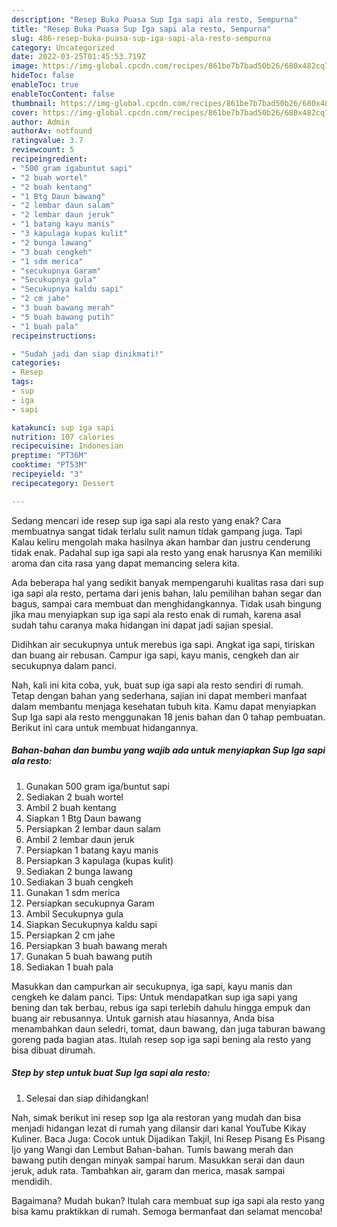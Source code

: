 ```yaml
---
description: "Resep Buka Puasa Sup Iga sapi ala resto, Sempurna"
title: "Resep Buka Puasa Sup Iga sapi ala resto, Sempurna"
slug: 486-resep-buka-puasa-sup-iga-sapi-ala-resto-sempurna
category: Uncategorized
date: 2022-03-25T01:45:53.719Z
image: https://img-global.cpcdn.com/recipes/861be7b7bad50b26/680x482cq70/sup-iga-sapi-ala-resto-foto-resep-utama.jpg
hideToc: false
enableToc: true
enableTocContent: false
thumbnail: https://img-global.cpcdn.com/recipes/861be7b7bad50b26/680x482cq70/sup-iga-sapi-ala-resto-foto-resep-utama.jpg
cover: https://img-global.cpcdn.com/recipes/861be7b7bad50b26/680x482cq70/sup-iga-sapi-ala-resto-foto-resep-utama.jpg
author: Admin
authorAv: notfound
ratingvalue: 3.7
reviewcount: 5
recipeingredient:
- "500 gram igabuntut sapi"
- "2 buah wortel"
- "2 buah kentang"
- "1 Btg Daun bawang"
- "2 lembar daun salam"
- "2 lembar daun jeruk"
- "1 batang kayu manis"
- "3 kapulaga kupas kulit"
- "2 bunga lawang"
- "3 buah cengkeh"
- "1 sdm merica"
- "secukupnya Garam"
- "Secukupnya gula"
- "Secukupnya kaldu sapi"
- "2 cm jahe"
- "3 buah bawang merah"
- "5 buah bawang putih"
- "1 buah pala"
recipeinstructions:

- "Sudah jadi dan siap dinikmati!"
categories:
- Resep
tags:
- sup
- iga
- sapi

katakunci: sup iga sapi 
nutrition: 107 calories
recipecuisine: Indonesian
preptime: "PT36M"
cooktime: "PT53M"
recipeyield: "3"
recipecategory: Dessert

---
```



Sedang mencari ide resep sup iga sapi ala resto yang enak? Cara membuatnya sangat tidak terlalu sulit namun tidak gampang juga. Tapi Kalau keliru mengolah maka hasilnya akan hambar dan justru cenderung tidak enak. Padahal sup iga sapi ala resto yang enak harusnya Kan memiliki aroma dan cita rasa yang dapat memancing selera kita.


Ada beberapa hal yang sedikit banyak mempengaruhi kualitas rasa dari sup iga sapi ala resto, pertama dari jenis bahan, lalu pemilihan bahan segar dan bagus, sampai cara membuat dan menghidangkannya. Tidak usah bingung jika mau menyiapkan sup iga sapi ala resto enak di rumah, karena asal sudah tahu caranya maka hidangan ini dapat jadi sajian spesial.

Didihkan air secukupnya untuk merebus iga sapi. Angkat iga sapi, tiriskan dan buang air rebusan. Campur iga sapi, kayu manis, cengkeh dan air secukupnya dalam panci.


Nah, kali ini kita coba, yuk, buat sup iga sapi ala resto sendiri di rumah. Tetap dengan bahan yang sederhana, sajian ini dapat memberi manfaat dalam membantu menjaga kesehatan tubuh kita. Kamu dapat menyiapkan Sup Iga sapi ala resto menggunakan 18 jenis bahan dan 0 tahap pembuatan. Berikut ini cara untuk membuat hidangannya.

<!--inarticleads1-->

##### Bahan-bahan dan bumbu yang wajib ada untuk menyiapkan Sup Iga sapi ala resto:

1. Gunakan 500 gram iga/buntut sapi
1. Sediakan 2 buah wortel
1. Ambil 2 buah kentang
1. Siapkan 1 Btg Daun bawang
1. Persiapkan 2 lembar daun salam
1. Ambil 2 lembar daun jeruk
1. Persiapkan 1 batang kayu manis
1. Persiapkan 3 kapulaga (kupas kulit)
1. Sediakan 2 bunga lawang
1. Sediakan 3 buah cengkeh
1. Gunakan 1 sdm merica
1. Persiapkan secukupnya Garam
1. Ambil Secukupnya gula
1. Siapkan Secukupnya kaldu sapi
1. Persiapkan 2 cm jahe
1. Persiapkan 3 buah bawang merah
1. Gunakan 5 buah bawang putih
1. Sediakan 1 buah pala


Masukkan dan campurkan air secukupnya, iga sapi, kayu manis dan cengkeh ke dalam panci. Tips: Untuk mendapatkan sup iga sapi yang bening dan tak berbau, rebus iga sapi terlebih dahulu hingga empuk dan buang air rebusannya. Untuk garnish atau hiasannya, Anda bisa menambahkan daun seledri, tomat, daun bawang, dan juga taburan bawang goreng pada bagian atas. Itulah resep sop iga sapi bening ala resto yang bisa dibuat dirumah. 

<!--inarticleads2-->

##### Step by step untuk buat Sup Iga sapi ala resto:


1. Selesai dan siap dihidangkan!

Nah, simak berikut ini resep sop Iga ala restoran yang mudah dan bisa menjadi hidangan lezat di rumah yang dilansir dari kanal YouTube Kikay Kuliner. Baca Juga: Cocok untuk Dijadikan Takjil, Ini Resep Pisang Es Pisang Ijo yang Wangi dan Lembut Bahan-bahan. Tumis bawang merah dan bawang putih dengan minyak sampai harum. Masukkan serai dan daun jeruk, aduk rata. Tambahkan air, garam dan merica, masak sampai mendidih. 

Bagaimana? Mudah bukan? Itulah cara membuat sup iga sapi ala resto yang bisa kamu praktikkan di rumah. Semoga bermanfaat dan selamat mencoba!
